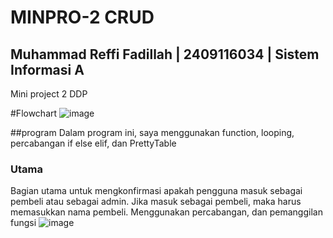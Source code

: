# MINPRO-2 CRUD
## Muhammad Reffi Fadillah | 2409116034 | Sistem Informasi A
Mini project 2 DDP  

#Flowchart
![image](https://github.com/user-attachments/assets/80a12db9-b31f-4e19-b08f-bcb1e67b0633)


##program 
Dalam program ini, saya menggunakan function, looping, percabangan if else elif, dan PrettyTable
### Utama
Bagian utama untuk mengkonfirmasi apakah pengguna masuk sebagai pembeli atau sebagai admin. Jika masuk sebagai pembeli, maka harus memasukkan nama pembeli. Menggunakan percabangan, dan pemanggilan fungsi
![image](https://github.com/user-attachments/assets/11435c1c-81e2-4552-b326-73be9cbe3d66)





